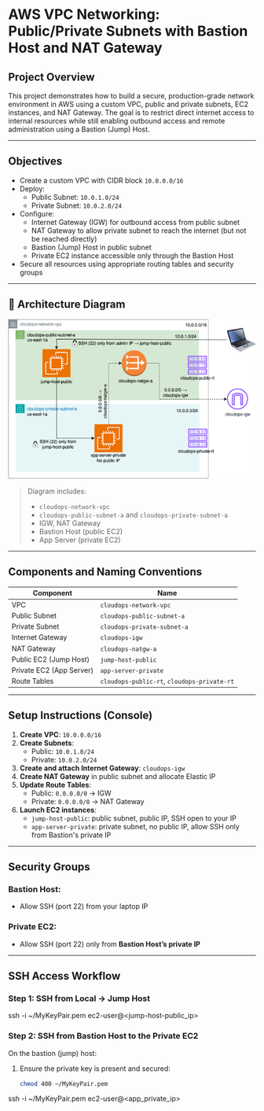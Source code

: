 # AWS VPC Networking: Public/Private Subnets with Bastion Host and NAT Gateway

## Project Overview

This project demonstrates how to build a secure, production-grade network environment in AWS using a custom VPC, public and private subnets, EC2 instances, and NAT Gateway. The goal is to restrict direct internet access to internal resources while still enabling outbound access and remote administration using a Bastion (Jump) Host.

---

## Objectives

- Create a custom VPC with CIDR block `10.0.0.0/16`
- Deploy:
  - Public Subnet: `10.0.1.0/24`
  - Private Subnet: `10.0.2.0/24`
- Configure:
  - Internet Gateway (IGW) for outbound access from public subnet
  - NAT Gateway to allow private subnet to reach the internet (but not be reached directly)
  - Bastion (Jump) Host in public subnet
  - Private EC2 instance accessible only through the Bastion Host
- Secure all resources using appropriate routing tables and security groups

---

## 🧭 Architecture Diagram

![VPC Architecture](diagrams/cloudops-network-vpc.png)

> Diagram includes:
> - `cloudops-network-vpc`
> - `cloudops-public-subnet-a` and `cloudops-private-subnet-a`
> - IGW, NAT Gateway
> - Bastion Host (public EC2)
> - App Server (private EC2)

---

## Components and Naming Conventions

| Component | Name |
|----------|------|
| VPC | `cloudops-network-vpc` |
| Public Subnet | `cloudops-public-subnet-a` |
| Private Subnet | `cloudops-private-subnet-a` |
| Internet Gateway | `cloudops-igw` |
| NAT Gateway | `cloudops-natgw-a` |
| Public EC2 (Jump Host) | `jump-host-public` |
| Private EC2 (App Server) | `app-server-private` |
| Route Tables | `cloudops-public-rt`, `cloudops-private-rt` |

---

## Setup Instructions (Console)

1. **Create VPC**: `10.0.0.0/16`
2. **Create Subnets**:
   - Public: `10.0.1.0/24`
   - Private: `10.0.2.0/24`
3. **Create and attach Internet Gateway**: `cloudops-igw`
4. **Create NAT Gateway** in public subnet and allocate Elastic IP
5. **Update Route Tables**:
   - Public: `0.0.0.0/0` → IGW
   - Private: `0.0.0.0/0` → NAT Gateway
6. **Launch EC2 instances**:
   - `jump-host-public`: public subnet, public IP, SSH open to your IP
   - `app-server-private`: private subnet, no public IP, allow SSH only from Bastion's private IP

---

## Security Groups

### Bastion Host:
- Allow SSH (port 22) from your laptop IP

### Private EC2:
- Allow SSH (port 22) only from **Bastion Host’s private IP**

---

## SSH Access Workflow

### Step 1: SSH from Local → Jump Host

ssh -i ~/MyKeyPair.pem ec2-user@<jump-host-public_ip>

### Step 2: SSH from Bastion Host to the Private EC2

On the bastion (jump) host:

1. Ensure the private key is present and secured:
   ```bash
   chmod 400 ~/MyKeyPair.pem

ssh -i ~/MyKeyPair.pem ec2-user@<app_private_ip>
